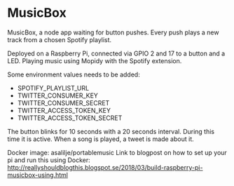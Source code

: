 # MusicBox
MusicBox, a node app waiting for button pushes. Every push plays a new track from a chosen Spotify playlist.

Deployed on a Raspberry Pi, connected via GPIO 2 and 17 to a button and a LED. Playing music using Mopidy with the Spotify extension.

Some environment values needs to be added:
- SPOTIFY_PLAYLIST_URL
- TWITTER_CONSUMER_KEY
- TWITTER_CONSUMER_SECRET
- TWITTER_ACCESS_TOKEN_KEY
- TWITTER_ACCESS_TOKEN_SECRET

The button blinks for 10 seconds with a 20 seconds interval. During this time it is active. When a song is played, a tweet is made about it.

Docker image: asalilje/portablemusic
Link to blogpost on how to set up your pi and run this using Docker: http://reallyshouldblogthis.blogspot.se/2018/03/build-raspberry-pi-musicbox-using.html

